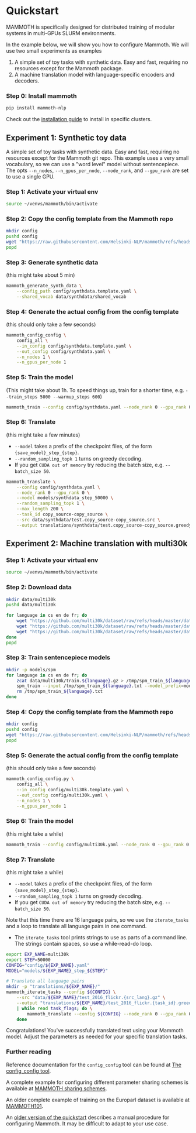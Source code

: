 

# Quickstart

MAMMOTH is specifically designed for distributed training of modular systems in multi-GPUs SLURM environments.

In the example below, we will show you how to configure Mammoth.
We will use two small experiments as examples

1. A simple set of toy tasks with synthetic data. Easy and fast, requiring no resources except for the Mammoth package.
2. A machine translation model with language-specific encoders and decoders.

### Step 0: Install mammoth

```bash
pip install mammoth-nlp
```

Check out the [installation guide](install) to install in specific clusters.

## Experiment 1: Synthetic toy data

A simple set of toy tasks with synthetic data. 
Easy and fast, requiring no resources except for the Mammoth git repo.
This example uses a very small vocabulary, so we can use a "word level" model without sentencepiece.
The opts `--n_nodes`, `--n_gpus_per_node`, `--node_rank`, and `--gpu_rank` are set to use a single GPU.

### Step 1: Activate your virtual env

```bash
source ~/venvs/mammoth/bin/activate
```

### Step 2: Copy the config template from the Mammoth repo

```bash
mkdir config
pushd config
wget "https://raw.githubusercontent.com/Helsinki-NLP/mammoth/refs/heads/main/examples/synthdata.template.yaml"
popd 
```

### Step 3: Generate synthetic data

(this might take about 5 min)

```bash
mammoth_generate_synth_data \
    --config_path config/synthdata.template.yaml \
    --shared_vocab data/synthdata/shared_vocab
```

### Step 4: Generate the actual config from the config template 

(this should only take a few seconds)

```bash
mammoth_config_config \
    config_all \
    --in_config config/synthdata.template.yaml \
    --out_config config/synthdata.yaml \
    --n_nodes 1 \
    --n_gpus_per_node 1
```

### Step 5: Train the model

(This might take about 1h. To speed things up, train for a shorter time, e.g. `--train_steps 5000 --warmup_steps 600`)

```bash
mammoth_train --config config/synthdata.yaml --node_rank 0 --gpu_rank 0
```

### Step 6: Translate

(this might take a few minutes)

  - `--model` takes a prefix of the checkpoint files, of the form `{save_model}_step_{step}`.
  - `--random_sampling_topk 1` turns on greedy decoding.
  - If you get `CUDA out of memory` try reducing the batch size, e.g. `--batch_size 50`.

```bash
mammoth_translate \
    --config config/synthdata.yaml \
    --node_rank 0 --gpu_rank 0 \
    --model models/synthdata_step_50000 \
    --random_sampling_topk 1 \
    --max_length 200 \
    --task_id copy_source-copy_source \
    --src data/synthdata/test.copy_source-copy_source.src \
    --output translations/synthdata/test.copy_source-copy_source.greedy.trans
```

## Experiment 2: Machine translation with multi30k

### Step 1: Activate your virtual env

```bash
source ~/venvs/mammoth/bin/activate
```

### Step 2: Download data

```bash
mkdir data/multi30k
pushd data/multi30k

for language in cs en de fr; do
    wget "https://github.com/multi30k/dataset/raw/refs/heads/master/data/task1/raw/test_2016_flickr.${language}.gz"
    wget "https://github.com/multi30k/dataset/raw/refs/heads/master/data/task1/raw/val.${language}.gz"
    wget "https://github.com/multi30k/dataset/raw/refs/heads/master/data/task1/raw/train.${language}.gz"
done
popd
```

### Step 3: Train sentencepiece models

```bash
mkdir -p models/spm
for language in cs en de fr; do
    zcat data/multi30k/train.${language}.gz > /tmp/spm_train_${language}.txt
    spm_train --input /tmp/spm_train_${language}.txt --model_prefix=models/spm/spm.${language} --vocab_size 8000
    rm /tmp/spm_train_${language}.txt
done
```

### Step 4: Copy the config template from the Mammoth repo

```bash
mkdir config
pushd config
wget "https://raw.githubusercontent.com/Helsinki-NLP/mammoth/refs/heads/main/examples/multi30k.template.yaml"
popd 
```

### Step 5: Generate the actual config from the config template 

(this should only take a few seconds)

```bash
mammoth_config_config.py \
    config_all \
    --in_config config/multi30k.template.yaml \
    --out_config config/multi30k.yaml \
    --n_nodes 1 \
    --n_gpus_per_node 1
```

### Step 6: Train the model

(this might take a while)

```bash
mammoth_train --config config/multi30k.yaml --node_rank 0 --gpu_rank 0
```

### Step 7: Translate

(this might take a while)

  - `--model` takes a prefix of the checkpoint files, of the form `{save_model}_step_{step}`.
  - `--random_sampling_topk 1` turns on greedy decoding.
  - If you get `CUDA out of memory` try reducing the batch size, e.g. `--batch_size 50`.

Note that this time there are 16 language pairs, so we use the `iterate_tasks` and a loop to translate all language pairs in one command.
  - The `iterate_tasks` tool prints strings to use as parts of a command line. The strings contain spaces, so use a while-read-do loop.

```bash
export EXP_NAME=multi30k
export STEP=50000
CONFIG="config/${EXP_NAME}.yaml"
MODEL="models/${EXP_NAME}_step_${STEP}"

# Translate all language pairs
mkdir -p "translations/${EXP_NAME}/"
mammoth_iterate_tasks --config ${CONFIG} \
    --src "data/${EXP_NAME}/test_2016_flickr.{src_lang}.gz" \
    --output "translations/${EXP_NAME}/test_2016_flickr.{task_id}.greedy.trans" \
    | while read task_flags; do \
        mammoth_translate --config ${CONFIG} --node_rank 0 --gpu_rank 0 --model ${MODEL} --random_sampling_topk 1 --max_length 200       ${task_flags}; \
    done
```

Congratulations! You've successfully translated text using your Mammoth model. Adjust the parameters as needed for your specific translation tasks.

### Further reading

Reference documentation for the `config_config` tool can be found at [The config_config tool](config_config.md).

A complete example for configuring different parameter sharing schemes is available at [MAMMOTH sharing schemes](examples/sharing_schemes.md).

An older complete example of training on the Europarl dataset is available at [MAMMOTH101](examples/train_mammoth_101.md).

An [older version of the quickstart](old_quickstart.md) describes a manual procedure for configuring Mammoth. It may be difficult to adapt to your use case.
